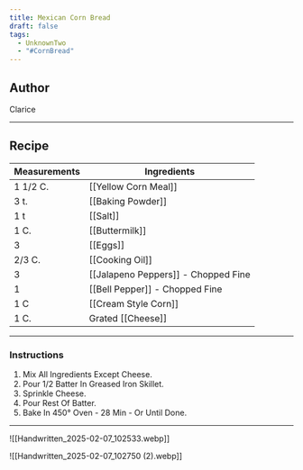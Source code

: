 ```yaml
---
title: Mexican Corn Bread
draft: false
tags:
  - UnknownTwo
  - "#CornBread"
---
```

## Author
Clarice
___
## Recipe

| Measurements | Ingredients               |
| :----------- | ------------------------- |
| 1 1/2 C.          | [[Yellow Corn Meal]]       |
| 3 t.              | [[Baking Powder]]        |
| 1 t               | [[Salt]]                    |
| 1 C.              | [[Buttermilk]]              |
| 3                 | [[Eggs]]                 |
| 2/3 C.            | [[Cooking Oil]]            |
| 3                 | [[Jalapeno Peppers]] - Chopped Fine|
| 1                 | [[Bell Pepper]] - Chopped Fine|
| 1 C               | [[Cream Style Corn]]       |
| 1 C.               | Grated [[Cheese]]           |
___
### Instructions
1. Mix All Ingredients Except Cheese.
2. Pour 1/2 Batter In Greased Iron Skillet.
3. Sprinkle Cheese.
4. Pour Rest Of Batter.
5. Bake In 450° Oven - 28 Min - Or Until Done.
___
![[Handwritten_2025-02-07_102533.webp]]

![[Handwritten_2025-02-07_102750 (2).webp]]